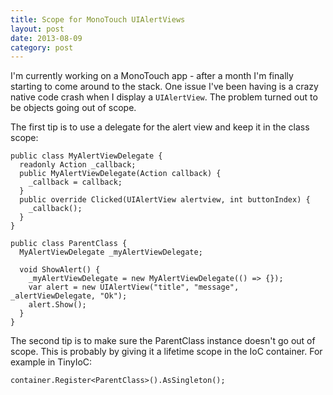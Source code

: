 ```yaml
---
title: Scope for MonoTouch UIAlertViews
layout: post
date: 2013-08-09
category: post
---
```


I'm currently working on a MonoTouch app - after a month I'm finally starting to come around to the stack. 
One issue I've been having is a crazy native code crash when I display a `UIAlertView`. The problem turned
out to be objects going out of scope.

The first tip is to use a delegate for the alert view and keep it in the class scope:

    public class MyAlertViewDelegate {
      readonly Action _callback;
      public MyAlertViewDelegate(Action callback) {
        _callback = callback;
      }
      public override Clicked(UIAlertView alertview, int buttonIndex) {
        _callback();
      }
    }
    
    public class ParentClass {
      MyAlertViewDelegate _myAlertViewDelegate;
      
      void ShowAlert() {
        _myAlertViewDelegate = new MyAlertViewDelegate(() => {});
        var alert = new UIAlertView("title", "message", _alertViewDelegate, "Ok");
        alert.Show();
      }
    }

The second tip is to make sure the ParentClass instance doesn't go out of scope. This is probably by giving 
it a lifetime scope in the IoC container. For example in TinyIoC:

    container.Register<ParentClass>().AsSingleton();

